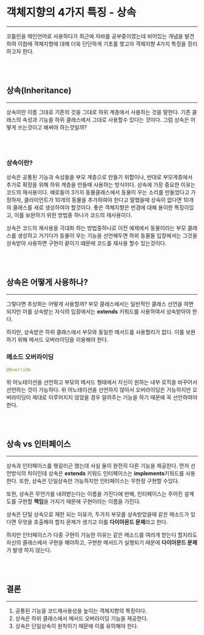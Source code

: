 # 객체지향의 4가지 특징 - 상속

---

코틀린을 메인언어로 사용하다가 최근에 자바를 공부중이였는데 비어있는 개념을 발견하여 이참에 객체지향에 대해 더욱 단단하게 기초를 쌓고자
객체지향 4가지 특징을 정리하고자 한다.

<br><br>

## 상속(Inheritance)

---

상속이란 이름 그대로 기존의 것을 그대로 하위 계층에서 사용하는 것을 말한다. 기존 클래스의 속성과 기능을 하위 클래스에서 그대로
사용할수 있다는 것이다. 그럼 상속은 어떻게 쓰는것이고 왜써야 하는것일까?

<br><br>

### 상속이란?

상속은 공통된 기능과 속성들을 부모 계층으로 만들기 위함이나, 반대로 부모계층에서 추가로 확장을 위해 하위 계층을 만들때 사용하는 방식이다.
상속에 가장 중요한 이유는 코드의 재사용이다. 예로들어 3가지 동물클래스에서 동물이 우는 소리를 만들었다고 가정하자, 클라이언트가
10개의 동물을 추가하여야 한다고 말했을때 상속이 없다면 10개의 클래스를 새로 생성하여야 할것이다. 좋은 객체지향은 번경에 대해 용이한 특징이있고,
이를 보완하기 위한 방법중 하나가 코드의 재사용이다.

상속은 코드의 재사용을 극대화 하는 방법중하나로 이전 예제에서 동물이라는 부모 클래스를 생성하고 거기다가 동물이 우는 기능을 선언해두면
하위 동물들 입장에서는 그것을 상속받아 사용하면 구현이 끝이기 떄문에 코드를 재사용 할수 있는것이다.

<br><br>

## 상속은 어떻게 사용하나?

---

그렇다면 추상화는 어떻게 사용할까? 부모 클래스에서는 일반적인 클래스 선언을 하면 되지만 이를 상속받는 자식의 입장에서는
**extends** 키워드를 사용하여서 상속받아야 한다. 

하지만, 상속받은 하위 클래스에서 부모와 동일한 메서드를 사용할리가 없다. 이를 보완하기 위해 메서드 오버라이딩을 이용해야 한다.

### 메소드 오버라이딩

````java
@Override
````
위 어노테이션을 선언하고 부모의 메서드 형태에서 자신이 원하는 내부 로직을 바꾸어서 선언하는 것이 가능하다. 위 어노테이션을
선언하지 않아서 오버라이딩은 가능하지만 오버라이딩이 제대로 이루어지지 않았을 경우 알려주는 기능을 하기 때문에 꼭 선언하여야 한다.


<br><br>

## 상속 vs 인터페이스

---

상속과 인터페이스를 헷갈리곤 했는데 사실 둘이 완전히 다른 기능을 제공한다. 먼저 선언방식의 차이인데 상속은 **extends** 키워드
인터페이스는 **implements**키워드를 사용한다.
또한, 상속은 단일상속만 가능하지만 인터페이스는 무한정 구현할 수있다. 

또한, 상속은 무언가를 내려받는다는 이름을 가진다에 반해, 인터페이스는 주어진 설계도를 구현할 **책임**을 가지기 때문에 구현이라는 이름을 가진다.

상속은 단일 상속으로 재한 되는 이유가, 두가지 부모를 상속받았을때 같은 메소드가 있다면 무엇을 호출해야 할지 문제가 생기고 이를 **다이아몬드 문제**라고 한다.

하지만 인터페이스가 다중 구현이 가능한 이유는 같은 메소드를 여러개 받는다 할지라도 자신의 클래스에서 구현을 해야하고, 구현한 메서드가 실행되기 때문에 **다이아몬드 문제**가 발생
하지 않는다.


<br><br>

## 결론

---

1. 공통된 기능을 코드재사용성을 높이는 객체지향의 특징이다.
2. 상속은 하위 클래스에서 메서드 오버라이딩 기능을 제공한다.
3. 상속은 단일상속이 원칙이기 때문에 이를 유의해야 한다.


